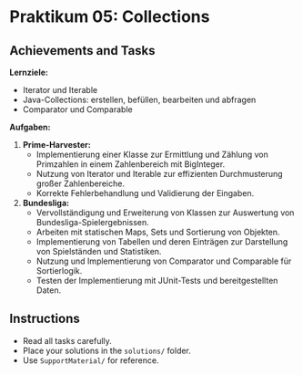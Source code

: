 # Praktikum 05: Collections

## Achievements and Tasks

**Lernziele:**
- Iterator und Iterable
- Java-Collections: erstellen, befüllen, bearbeiten und abfragen
- Comparator und Comparable

**Aufgaben:**
1. **Prime-Harvester:**
	- Implementierung einer Klasse zur Ermittlung und Zählung von Primzahlen in einem Zahlenbereich mit BigInteger.
	- Nutzung von Iterator und Iterable zur effizienten Durchmusterung großer Zahlenbereiche.
	- Korrekte Fehlerbehandlung und Validierung der Eingaben.
2. **Bundesliga:**
	- Vervollständigung und Erweiterung von Klassen zur Auswertung von Bundesliga-Spielergebnissen.
	- Arbeiten mit statischen Maps, Sets und Sortierung von Objekten.
	- Implementierung von Tabellen und deren Einträgen zur Darstellung von Spielständen und Statistiken.
	- Nutzung und Implementierung von Comparator und Comparable für Sortierlogik.
	- Testen der Implementierung mit JUnit-Tests und bereitgestellten Daten.

## Instructions
- Read all tasks carefully.
- Place your solutions in the `solutions/` folder.
- Use `SupportMaterial/` for reference.
